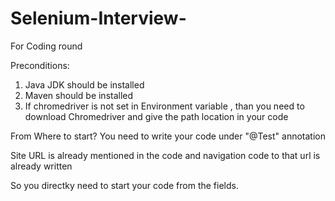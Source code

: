 # Selenium-Interview-
For Coding round

Preconditions:
1. Java JDK should be installed 
2. Maven should be installed
3. If chromedriver is not set in Environment variable , than you need to download Chromedriver and give the path location in your code

From Where to start?
You need to write your code under "@Test" annotation

Site URL is already mentioned in the code and navigation code to that url is already written

So you directky need to start your code from the fields.
